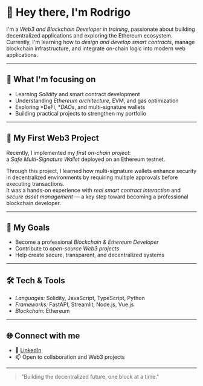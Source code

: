 # 👋 Hey there, I'm Rodrigo  

I'm a *Web3 and Blockchain Developer in training*, passionate about building decentralized applications and exploring the Ethereum ecosystem.  
Currently, I'm learning how to *design and develop smart contracts*, manage blockchain infrastructure, and integrate on-chain logic into modern web applications.  

---

## 🚀 What I'm focusing on
- Learning *Solidity* and smart contract development  
- Understanding *Ethereum architecture*, EVM, and gas optimization  
- Exploring *DeFi, **DAOs*, and multi-signature wallets  
- Building practical projects to strengthen my portfolio  

---

## 🧱 My First Web3 Project

Recently, I implemented my *first on-chain project*:  
a *Safe Multi-Signature Wallet* deployed on an Ethereum testnet.  

Through this project, I learned how multi-signature wallets enhance security in decentralized environments by requiring multiple approvals before executing transactions.  
It was a hands-on experience with *real smart contract interaction* and *secure asset management* — a key step toward becoming a professional blockchain developer.  

---

## 🧠 My Goals
- Become a professional *Blockchain & Ethereum Developer*  
- Contribute to *open-source Web3 projects*  
- Help create secure, transparent, and decentralized systems  

---

## 🛠️ Tech & Tools
- *Languages:* Solidity, JavaScript, TypeScript, Python  
- *Frameworks:* FastAPI, Streamlit, Node.js, Vue.js  
- *Blockchain:* Ethereum  

---

## 🌐 Connect with me
- 💼 [LinkedIn](https://www.linkedin.com/in/rodrigo-jos%C3%A9-malavasi-514380263/)
- 📫 Open to collaboration and Web3 projects  

---

> "Building the decentralized future, one block at a time."
